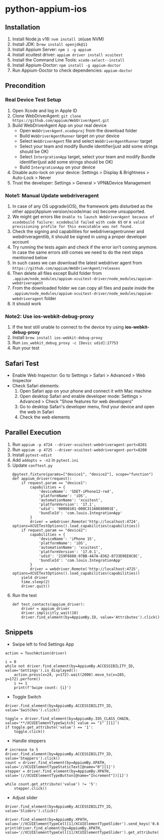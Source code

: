 # python-appium-ios

## Installation
1. Install Node.js v16: `nvm install 16`(use NVM)
2. Install JDK: b`rew install openjdk@11`
3. Install Appium Server: `npm i -g appium`
4. Install xcuitest driver: `appium driver install xcuitest`
5. Install the Command Line Tools: `xcode-select--install`
6. Install Appium-Doctor: `npm install -g appium-doctor`
7. Run Appium-Doctor to check dependencies: `appium-doctor`

## Precondition
### Real Device Test Setup
1. Open Xcode and log in Apple ID
2. Clone WebDriverAgent: `git clone https://github.com/appium/WebDriverAgent.git`
3. Build WebDriverAgent App on your real device
    - Open `WebDriverAgent.xcodeproj` from the download folder
    - Build `WebDriverAgentRunner` target on your device
    - Select `WebDriverAgent` file and select `WebDriverAgentRunner` target
    - Select your team and modify Bundle identifier(just add some strings should be OK)
    - Select `IntergrationApp` target, select your team and modify Bundle identifier(just add some strings should be OK)
    - Build `IntergrationApp` on your device
4. Disable auto-lock on your device: Settings > Display & Brightness > Auto-Lock > Never
5. Trust the developer: Settings > General > VPN&Device Management

### Note1: Manual Update webdriveragent
1. In case of any OS upgrade(iOS), the framework gets disturbed as the other apps(Appium version/xcode/mac os) become unsupported.
2. We might get errors like `Unable to launch WebDriverAgent because of xcodebuild failure: xcodebuild failed with code 65` or `A valid provisioning profile for this executable was not found.`
3. Check the signing and capabilities for webdriveragentrunner and webdriveragentlib, it should be signed in using a proper developer account
4. Try running the tests again and check if the error isn’t coming anymore. In case the same errors still comes we need to do the next steps mentioned below
5. In such cases we can download the latest webdriver agent from `https://github.com/appium/WebDriverAgent/releases`
6. Then delete all files except Build folder from `.appium/node_modules/appium-xcuitest-driver/node_modules/appium-webdriveragent`
7. From the downloaded folder we can copy all files and paste inside the `.appium/node_modules/appium-xcuitest-driver/node_modules/appium-webdriveragent` folder
8. It should work

### Note2: Use ios-webkit-debug-proxy
1. If the test still unable to connect to the device try using **ios-webkit-debug-proxy**
2. Install `brew install ios-webkit-debug-proxy`
3. Run `ios_webkit_debug_proxy -c [Devic udid]:27753`
4. Run your test

## Safari Test
- Enable Web Inspector: Go to Settings > Safari > Advanced > Web Inspector
- Check Safari elements:
  1. Open Safari app on your phone and connect it with Mac machine
  2. Open desktop Safari and enable developer mode: Settings > Advanced > Check "Show features for web developers"
  3. Go to desktop Safari's developer menu, find your device and open the web in Safari
  4. Check the web elements

## Parallel Execution
1. Run `appium -p 4724 --driver-xcuitest-webdriveragent-port=8201`
2. Run `appium -p 4725 --driver-xcuitest-webdriveragent-port=8200`
3. Install `pytest-xdist`
4. Add `addopts = -n2` in `pytest.ini`
5. Update `conftest.py`
    ```pycon
    @pytest.fixture(params=["device1", "device2"], scope="function")
    def appium_driver(request):
        if request.param == "device1":
            capabilities = {
                'deviceName': 'SDET-iPhone12-red',
                'platformName': 'iOS',
                'automationName': 'xcuitest',
                'platformVersion': '17.1',
                'udid': '00008101-000C31160E80001E',
                'bundleId': 'com.louis.IntegrationApp'
            }
            driver = webdriver.Remote('http://localhost:4724', options=XCUITestOptions().load_capabilities(capabilities))
        if request.param == "device2":
            capabilities = {
                'deviceName': 'iPhone 15',
                'platformName': 'iOS',
                'automationName': 'xcuitest',
                'platformVersion': '17.0.1',
                'udid': '219F6608-97BB-4A7A-8362-8733D9EE0C8C',
                'bundleId': 'com.louis.IntegrationApp'
            }
            driver = webdriver.Remote('http://localhost:4725', options=XCUITestOptions().load_capabilities(capabilities))
        yield driver
        time.sleep(2)
        driver.quit()
    ```
6. Run the test
    ```pycon
    def test_contacts(appium_driver):
        driver = appium_driver
        driver.implicitly_wait(10)
        driver.find_element(by=AppiumBy.ID, value='Attributes').click()
    ```
## Snippets
- Swipe left to find Settings App
```pycon
action = TouchAction(driver)

i = 0
while not driver.find_element(by=AppiumBy.ACCESSIBILITY_ID, value='Settings').is_displayed():
    action.press(x=24, y=172).wait(2000).move_to(x=285, y=172).perform()
    i += 1
    print(f'Swipe count: {i}')
```
- Toggle Switch
```pycon
driver.find_element(by=AppiumBy.ACCESSIBILITY_ID, value='Switches').click()

toggle = driver.find_element(by=AppiumBy.IOS_CLASS_CHAIN, value='**/XCUIElementTypeSwitch[`value == "1"`][1]')
if toggle.get_attribute('value') == '1':
    toggle.click()
```
- Handle steppers
```pycon
# increase to 5
driver.find_element(by=AppiumBy.ACCESSIBILITY_ID, value='Steppers').click()
count = driver.find_element(by=AppiumBy.XPATH, value='//XCUIElementTypeStaticText[@name="0"][1]')
stepper = driver.find_element(by=AppiumBy.XPATH, value='(//XCUIElementTypeButton[@name="Increment"])[1]')

while count.get_attribute('value') != '5':
    stepper.click()
```
- Adjust slider
```pycon
driver.find_element(by=AppiumBy.ACCESSIBILITY_ID, value='Sliders').click()

driver.find_element(by=AppiumBy.XPATH, value='//XCUIElementTypeCell[1]/XCUIElementTypeSlider').send_keys('0.6')
print(driver.find_element(by=AppiumBy.XPATH, value='//XCUIElementTypeCell[1]/XCUIElementTypeSlider').get_attribute('value'))
```